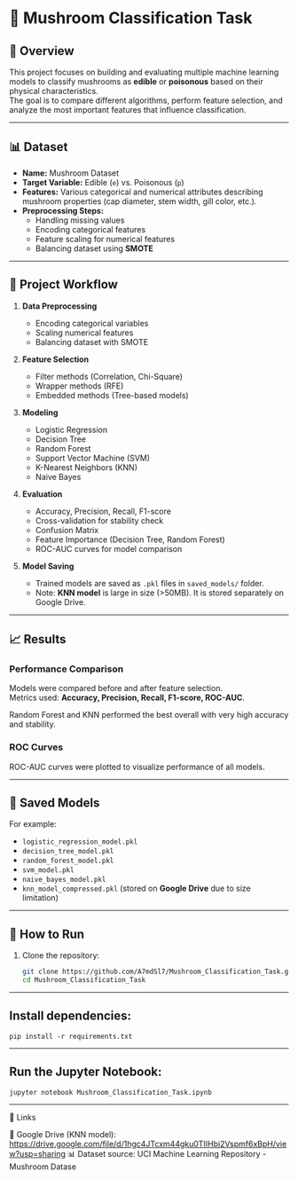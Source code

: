 # 🍄 Mushroom Classification Task

## 📌 Overview
This project focuses on building and evaluating multiple machine learning models to classify mushrooms as **edible** or **poisonous** based on their physical characteristics.  
The goal is to compare different algorithms, perform feature selection, and analyze the most important features that influence classification.

---

## 📊 Dataset
- **Name:** Mushroom Dataset  
- **Target Variable:** Edible (`e`) vs. Poisonous (`p`)  
- **Features:** Various categorical and numerical attributes describing mushroom properties (cap diameter, stem width, gill color, etc.).  
- **Preprocessing Steps:**
  - Handling missing values
  - Encoding categorical features
  - Feature scaling for numerical features
  - Balancing dataset using **SMOTE**

---

## 🔎 Project Workflow
1. **Data Preprocessing**
   - Encoding categorical variables
   - Scaling numerical features
   - Balancing dataset with SMOTE  

2. **Feature Selection**
   - Filter methods (Correlation, Chi-Square)
   - Wrapper methods (RFE)
   - Embedded methods (Tree-based models)

3. **Modeling**
   - Logistic Regression  
   - Decision Tree  
   - Random Forest  
   - Support Vector Machine (SVM)  
   - K-Nearest Neighbors (KNN)  
   - Naive Bayes  

4. **Evaluation**
   - Accuracy, Precision, Recall, F1-score  
   - Cross-validation for stability check  
   - Confusion Matrix  
   - Feature Importance (Decision Tree, Random Forest)  
   - ROC-AUC curves for model comparison  

5. **Model Saving**
   - Trained models are saved as `.pkl` files in `saved_models/` folder.  
   - Note: **KNN model** is large in size (>50MB). It is stored separately on Google Drive.

---

## 📈 Results
### Performance Comparison
Models were compared before and after feature selection.  
Metrics used: **Accuracy, Precision, Recall, F1-score, ROC-AUC**.  

Random Forest and KNN performed the best overall with very high accuracy and stability.

### ROC Curves
ROC-AUC curves were plotted to visualize performance of all models.

---

## 💾 Saved Models
For example:
- `logistic_regression_model.pkl`
- `decision_tree_model.pkl`
- `random_forest_model.pkl`
- `svm_model.pkl`
- `naive_bayes_model.pkl`
- `knn_model_compressed.pkl` (stored on **Google Drive** due to size limitation)

---

## 🚀 How to Run
1. Clone the repository:
   ```bash
   git clone https://github.com/A7mdSl7/Mushroom_Classification_Task.git
   cd Mushroom_Classification_Task

---

## Install dependencies:
    pip install -r requirements.txt

---

## Run the Jupyter Notebook:
    jupyter notebook Mushroom_Classification_Task.ipynb

---

📎 Links

📂 Google  Drive (KNN model): https://drive.google.com/file/d/1hgc4JTcxm44gku0TIIHbi2Vspmf6xBpH/view?usp=sharing
📊 Dataset source: UCI Machine Learning Repository - Mushroom Datase
